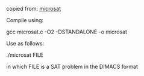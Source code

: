 copied from: [microsat](https://github.com/marijnheule/microsat)

Compile using:

  gcc microsat.c -O2 -DSTANDALONE -o microsat

Use as follows:

  ./microsat FILE

in which FILE is a SAT problem in the DIMACS format
